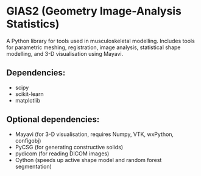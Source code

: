 GIAS2 (Geometry Image-Analysis Statistics)
==========================================

A Python library for tools used in musculoskeletal modelling. Includes tools for
parametric meshing, registration, image analysis, statistical shape modelling,
and 3-D visualisation using Mayavi.

Dependencies:
-------------
- scipy
- scikit-learn
- matplotlib

Optional dependencies:
----------------------
- Mayavi (for 3-D visualisation, requires Numpy, VTK, wxPython, configobj)
- PyCSG (for generating constructive solids)
- pydicom (for reading DICOM images)
- Cython (speeds up active shape model and random forest segmentation) 
